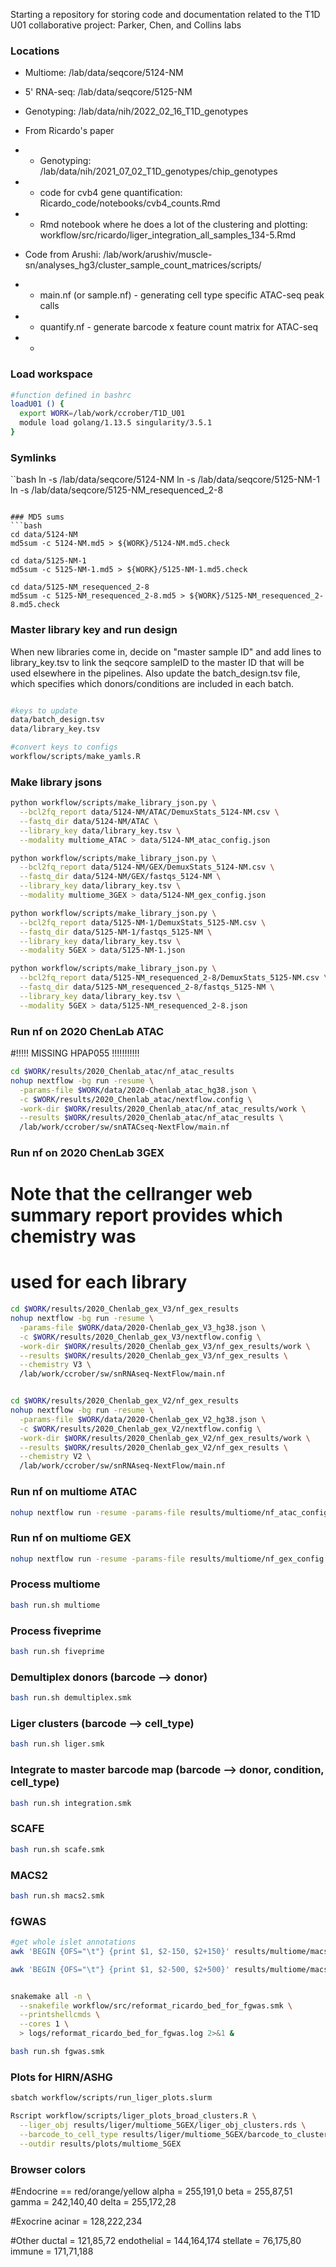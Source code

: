
Starting a repository for storing code and documentation related to the T1D U01
collaborative project: Parker, Chen, and Collins labs

### Locations
* Multiome: /lab/data/seqcore/5124-NM
* 5' RNA-seq: /lab/data/seqcore/5125-NM
* Genotyping: /lab/data/nih/2022_02_16_T1D_genotypes

* From Ricardo's paper
* * Genotyping: /lab/data/nih/2021_07_02_T1D_genotypes/chip_genotypes
* * code for cvb4 gene quantification: Ricardo_code/notebooks/cvb4_counts.Rmd
* * Rmd notebook where he does a lot of the clustering and plotting: workflow/src/ricardo/liger_integration_all_samples_134-5.Rmd

* Code from Arushi: /lab/work/arushiv/muscle-sn/analyses_hg3/cluster_sample_count_matrices/scripts/
* * main.nf (or sample.nf) - generating cell type specific ATAC-seq peak calls
* * quantify.nf - generate barcode x feature count matrix for ATAC-seq
* *

### Load workspace
```bash
#function defined in bashrc
loadU01 () {
  export WORK=/lab/work/ccrober/T1D_U01
  module load golang/1.13.5 singularity/3.5.1
}
```

### Symlinks
``bash
ln -s /lab/data/seqcore/5124-NM
ln -s /lab/data/seqcore/5125-NM-1
ln -s /lab/data/seqcore/5125-NM_resequenced_2-8
```

### MD5 sums
```bash
cd data/5124-NM
md5sum -c 5124-NM.md5 > ${WORK}/5124-NM.md5.check

cd data/5125-NM-1
md5sum -c 5125-NM-1.md5 > ${WORK}/5125-NM-1.md5.check

cd data/5125-NM_resequenced_2-8
md5sum -c 5125-NM_resequenced_2-8.md5 > ${WORK}/5125-NM_resequenced_2-8.md5.check
```


### Master library key and run design
When new libraries come in, decide on "master sample ID" and add lines to library_key.tsv to link the seqcore sampleID to the master ID
that will be used elsewhere in the pipelines. Also update the batch_design.tsv file, which specifies which donors/conditions are
included in each batch.
```bash

#keys to update
data/batch_design.tsv
data/library_key.tsv

#convert keys to configs
workflow/scripts/make_yamls.R
```



### Make library jsons
```bash
python workflow/scripts/make_library_json.py \
  --bcl2fq_report data/5124-NM/ATAC/DemuxStats_5124-NM.csv \
  --fastq_dir data/5124-NM/ATAC \
  --library_key data/library_key.tsv \
  --modality multiome_ATAC > data/5124-NM_atac_config.json

python workflow/scripts/make_library_json.py \
  --bcl2fq_report data/5124-NM/GEX/DemuxStats_5124-NM.csv \
  --fastq_dir data/5124-NM/GEX/fastqs_5124-NM \
  --library_key data/library_key.tsv \
  --modality multiome_3GEX > data/5124-NM_gex_config.json

python workflow/scripts/make_library_json.py \
  --bcl2fq_report data/5125-NM-1/DemuxStats_5125-NM.csv \
  --fastq_dir data/5125-NM-1/fastqs_5125-NM \
  --library_key data/library_key.tsv \
  --modality 5GEX > data/5125-NM-1.json

python workflow/scripts/make_library_json.py \
  --bcl2fq_report data/5125-NM_resequenced_2-8/DemuxStats_5125-NM.csv \
  --fastq_dir data/5125-NM_resequenced_2-8/fastqs_5125-NM \
  --library_key data/library_key.tsv \
  --modality 5GEX > data/5125-NM_resequenced_2-8.json

```

### Run nf on 2020 ChenLab ATAC
#!!!!! MISSING HPAP055 !!!!!!!!!!!
```bash
cd $WORK/results/2020_Chenlab_atac/nf_atac_results
nohup nextflow -bg run -resume \
  -params-file $WORK/data/2020-Chenlab_atac_hg38.json \
  -c $WORK/results/2020_Chenlab_atac/nextflow.config \
  -work-dir $WORK/results/2020_Chenlab_atac/nf_atac_results/work \
  --results $WORK/results/2020_Chenlab_atac/nf_atac_results \
  /lab/work/ccrober/sw/snATACseq-NextFlow/main.nf

```


### Run nf on 2020 ChenLab 3GEX
# Note that the cellranger web summary report provides which chemistry was
# used for each library
```bash
cd $WORK/results/2020_Chenlab_gex_V3/nf_gex_results
nohup nextflow -bg run -resume \
  -params-file $WORK/data/2020-Chenlab_gex_V3_hg38.json \
  -c $WORK/results/2020_Chenlab_gex_V3/nextflow.config \
  -work-dir $WORK/results/2020_Chenlab_gex_V3/nf_gex_results/work \
  --results $WORK/results/2020_Chenlab_gex_V3/nf_gex_results \
  --chemistry V3 \
  /lab/work/ccrober/sw/snRNAseq-NextFlow/main.nf


cd $WORK/results/2020_Chenlab_gex_V2/nf_gex_results
nohup nextflow -bg run -resume \
  -params-file $WORK/data/2020-Chenlab_gex_V2_hg38.json \
  -c $WORK/results/2020_Chenlab_gex_V2/nextflow.config \
  -work-dir $WORK/results/2020_Chenlab_gex_V2/nf_gex_results/work \
  --results $WORK/results/2020_Chenlab_gex_V2/nf_gex_results \
  --chemistry V2 \
  /lab/work/ccrober/sw/snRNAseq-NextFlow/main.nf
```


### Run nf on multiome ATAC
```bash
nohup nextflow run -resume -params-file results/multiome/nf_atac_config.json --results results/multiome/nf_atac_results ./snATACseq-NextFlow/main.nf &
```

### Run nf on multiome GEX
```bash
nohup nextflow run -resume -params-file results/multiome/nf_gex_config.json --chemistry multiome --results results/multiome/nf_gex_results ./snRNAseq-NextFlow/main.nf &
```

### Process multiome
```bash
bash run.sh multiome
```

### Process fiveprime
```bash
bash run.sh fiveprime
```

### Demultiplex donors (barcode --> donor)
```bash
bash run.sh demultiplex.smk
```

### Liger clusters (barcode --> cell_type)
```bash
bash run.sh liger.smk
```

### Integrate to master barcode map (barcode --> donor, condition, cell_type)
```bash
bash run.sh integration.smk
```

### SCAFE
```bash
bash run.sh scafe.smk
```

### MACS2
```bash
bash run.sh macs2.smk
```

### fGWAS
```bash
#get whole islet annotations
awk 'BEGIN {OFS="\t"} {print $1, $2-150, $2+150}' results/multiome/macs2/Sample_5124-NM-1-hg38_summits.bed > results/fgwas/annotations/hg38/wholeIslet_ATAC_300b.bed

awk 'BEGIN {OFS="\t"} {print $1, $2-500, $2+500}' results/multiome/macs2/Sample_5124-NM-1-hg38_summits.bed > results/fgwas/annotations/hg38/wholeIslet_ATAC_1kb.bed


snakemake all -n \
  --snakefile workflow/src/reformat_ricardo_bed_for_fgwas.smk \
  --printshellcmds \
  --cores 1 \
  > logs/reformat_ricardo_bed_for_fgwas.log 2>&1 &

bash run.sh fgwas.smk
```

### Plots for HIRN/ASHG
```bash
sbatch workflow/scripts/run_liger_plots.slurm

Rscript workflow/scripts/liger_plots_broad_clusters.R \
  --liger_obj results/liger/multiome_5GEX/liger_obj_clusters.rds \
  --barcode_to_cell_type results/liger/multiome_5GEX/barcode_to_cluster_to_cell_type.csv \
  --outdir results/plots/multiome_5GEX
```

### Browser colors
#Endocrine == red/orange/yellow
alpha = 255,191,0
beta = 255,87,51
gamma = 242,140,40
delta = 255,172,28

#Exocrine
acinar = 128,222,234

#Other
ductal = 121,85,72
endothelial = 144,164,174
stellate = 76,175,80
immune = 171,71,188








<!-- ### Comparison of 5GEX and 3GEX for grant
```bash
#get atac features to use as starting point
cp results/multiome/nf_atac_results/work/71/e612117171963be950d9dd11336788/Sample_5124-NM-1-hg38_peaks.gappedPeak results/multiome/features

awk 'BEGIN {OFS="\t"} {print $1,$7,$8, $4}' results/multiome/features/Sample_5124-NM-1-hg38_peaks.gappedPeak > results/multiome/features/Sample_5124-NM-1-hg38_peaks.tmp.narrowPeak


### Regions for browser shots
RFX6 chr6:116,963,203-116,976,677

Intergenic ATAC peaks with and without 5GEX signal:
chr10:57Mb
SLC30A8 - multi:11,677,623-11,768,071

``` -->
